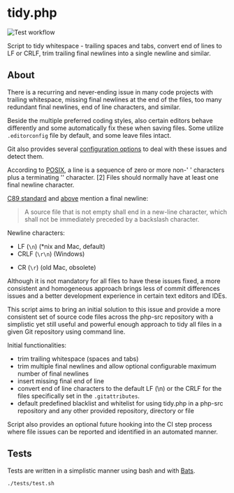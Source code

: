 # tidy.php

![Test workflow](https://github.com/petk/tidy-php/actions/workflows/tests.yaml/badge.svg)

Script to tidy whitespace - trailing spaces and tabs, convert end of lines to
LF or CRLF, trim trailing final newlines into a single newline and similar.

## About

There is a recurring and never-ending issue in many code projects with trailing
whitespace, missing final newlines at the end of the files, too many redundant
final newlines, end of line characters, and similar.

Beside the multiple preferred coding styles, also certain editors behave
differently and some automatically fix these when saving files. Some utilize
`.editorconfig` file by default, and some leave files intact.

Git also provides several
[configuration options](https://git-scm.com/docs/git-config) to deal with these
issues and detect them.

According to [POSIX](http://pubs.opengroup.org/onlinepubs/9699919799/basedefs/V1_chap03.html#tag_03_206),
a line is a sequence of zero or more non-' <newline>' characters plus a
terminating '<newline>' character. [2] Files should normally have at least one
final newline character.

[C89 standard](https://port70.net/~nsz/c/c89/c89-draft.html#2.1.1.2) and
[above](https://port70.net/~nsz/c/c99/n1256.html#5.1.1.2) mention a final newline:

> A source file that is not empty shall end in a new-line character, which shall
> not be immediately preceded by a backslash character.

Newline characters:
* LF (`\n`) (*nix and Mac, default)
* CRLF (`\r\n`) (Windows)
- CR (`\r`) (old Mac, obsolete)

Although it is not mandatory for all files to have these issues fixed, a more
consistent and homogeneous approach brings less of commit differences issues and
a better development experience in certain text editors and IDEs.

This script aims to bring an initial solution to this issue and provide a more
consistent set of source code files across the php-src repository with a
simplistic yet still useful and powerful enough approach to tidy all files in a
given Git repository using command line.

Initial functionalities:
* trim trailing whitespace (spaces and tabs)
* trim multiple final newlines and allow optional configurable maximum number of
  final newlines
* insert missing final end of line
* convert end of line characters to the default LF (\n) or the CRLF for the
  files specifically set in the `.gitattributes`.
* default predefined blacklist and whitelist for using tidy.php in a php-src
  repository and any other provided repository, directory or file

Script also provides an optional future hooking into the CI step process where
file issues can be reported and identified in an automated manner.

## Tests

Tests are written in a simplistic manner using bash and with [Bats](https://github.com/bats-core/bats-core).

```bash
./tests/test.sh
```
